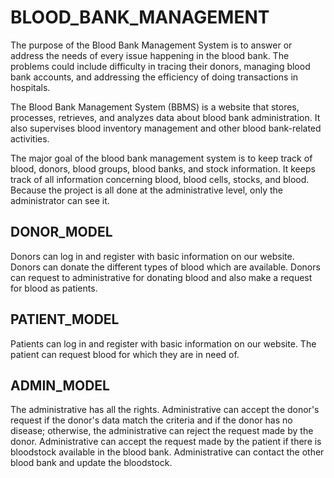 # BLOOD_BANK_MANAGEMENT

The purpose of the Blood Bank Management System is to answer or address the needs of every issue happening in the blood bank. The problems could include difficulty in tracing their donors, managing blood bank accounts, and addressing the efficiency of doing transactions in hospitals. 

The Blood Bank Management System (BBMS) is a website that stores, processes, retrieves, and analyzes data about blood bank administration. It also supervises blood inventory management and other blood bank-related activities.

The major goal of the blood bank management system is to keep track of blood, donors, blood groups, blood banks, and stock information. It keeps track of all information concerning blood, blood cells, stocks, and blood. Because the project is all done at the administrative level, only the administrator can see it.

## DONOR_MODEL
Donors can log in and register with basic information on our website. Donors can donate the different types of blood which are available. Donors can request to administrative for donating blood and also make a request for blood as patients.

## PATIENT_MODEL
Patients can log in and register with basic information on our website. The patient can request blood for which they are in need of.

## ADMIN_MODEL
The administrative has all the rights. Administrative can accept the donor's request if the donor's data match the criteria and if the donor has no disease; otherwise, the administrative can reject the request made by the donor. 
Administrative can accept the request made by the patient if there is bloodstock available in the blood bank.
Administrative can contact the other blood bank and update the bloodstock.
